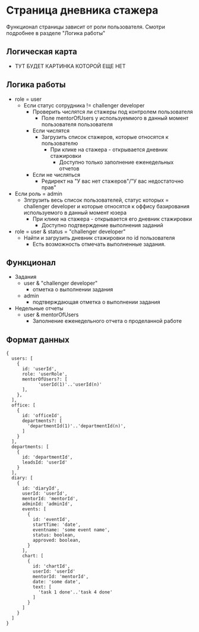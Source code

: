 # Страница дневника стажера
Функционал страницы зависит от роли пользователя. Смотри подробнее в разделе "Логика работы"

## Логическая карта

- ТУТ БУДЕТ КАРТИНКА КОТОРОЙ ЕЩЕ НЕТ

## Логика работы

- role = user
  - Если статус сотрудника != challenger developer
    - Проверить числятся ли стажеры под контролем пользователя
      - Поле mentorOfUsers у используеммого в данный момент пользователя пользователя
    - Если числятся
      - Загрузить список стажеров, которые относятся к пользователю
        - При клике на стажера - открывается дневник стажировки
          - Доступно только заполнение еженедельных отчетов
    - Если не числяться
      - Редирект на "У вас нет стажеров"/"У вас недостаточно прав"
- Если роль = admin
  - Зпгрузить весь список пользователей, статус которых = challenger developer и которые относятся к оффису базирования используемого в данный момент юзера
    - При клике на стажера - открывается его дневник стажировки
      - Доступно подтверждение выполнения заданий
- role = user & status = "challenger developer"
  - Найти и загрузить дневник стажировки по id пользователя
    - Есть возможность отмечать выполненные задания.

## Функционал

- Задания
  - user & "challenger developer"
    - отметка о выполнении задания
  - admin 
    - подтверждающая отметка о выполнении задания
- Недельные отчеты
  - user & mentorOfUsers
    - Заполнение еженедельного отчета о проделанной работе

## Формат данных
```json5
{
  users: [
    {
      id: 'userId',
      role: 'userRole',
      mentorOfUsers?: [
            'userId(1)'..'userId(n)'
      ],
    },
  ],
  office: [
    {
      id: 'officeId',
      departments?: [
        'departmentId(1)'..'departmentId(n)',
      ]
    }
  ],
  departments: [
    {
      id: 'departmentId',
      leadsId: 'userId'
    }
  ],
  diary: [
    {
      id: 'diaryId',
      userId: 'userId',
      mentorId: 'mentorId',
      adminId: 'adminId',
      events: [
        {
          id: 'eventId',
          startTime: 'date',
          eventname: 'some event name',
          status: boolean,
          approved: boolean,
        }
      ],
      chart: [
        {
          id: 'chartId',
          userId: 'userId'
          mentorId: 'mentorId',
          date: 'some date',
          text: [
            'task 1 done'..'task 4 done'
          ]
        }
      ]
    }
  ]
}
```
